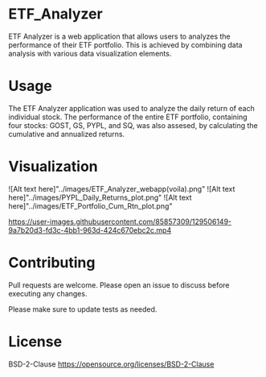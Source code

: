 # ETF_Analyzer

ETF Analyzer is a web application that allows users to analyzes the performance of their ETF portfolio. This is achieved by combining data analysis with various data visualization elements. 

# Usage

The ETF Analyzer application was used to analyze the daily return of each individual stock. The performance of the entire ETF portfolio, containing four stocks: GOST, GS, PYPL, and SQ, was also assesed, by calculating the cumulative and annualized returns.

# Visualization
![Alt text here]"../images/ETF_Analyzer_webapp(voila).png"
![Alt text here]"../images/PYPL_Daily_Returns_plot.png"
![Alt text here]"../images/ETF_Portfolio_Cum_Rtn_plot.png"

https://user-images.githubusercontent.com/85857309/129506149-9a7b20d3-fd3c-4bb1-963d-424c670ebc2c.mp4

# Contributing

Pull requests are welcome. Please open an issue to discuss before executing any changes.

Please make sure to update tests as needed.

# License
BSD-2-Clause https://opensource.org/licenses/BSD-2-Clause



